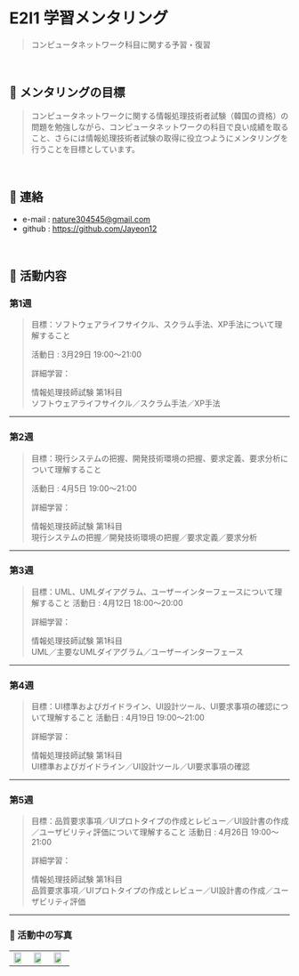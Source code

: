 # E2I1 学習メンタリング
>コンピュータネットワーク科目に関する予習・復習

</br>

## :pushpin: メンタリングの目標
>コンピュータネットワークに関する情報処理技術者試験（韓国の資格）の問題を勉強しながら、コンピュータネットワークの科目で良い成績を取ること、さらには情報処理技術者試験の取得に役立つようにメンタリングを行うことを目標としています。

</br>

## :pushpin: 連絡
- e-mail : nature304545@gmail.com
- github : https://github.com/Jayeon12

</br>

## :pushpin: 活動内容
### 第1週
>目標：ソフトウェアライフサイクル、スクラム手法、XP手法について理解すること 
>
>活動日 : 3月29日 19:00〜21:00  
>  
>詳細学習：
>
>情報処理技師試験 第1科目   
>ソフトウェアライフサイクル／スクラム手法／XP手法
>  

---

### 第2週
>目標：現行システムの把握、開発技術環境の把握、要求定義、要求分析について理解すること
>
>活動日 : 4月5日 19:00〜21:00  
>  
>詳細学習：
>
>情報処理技師試験 第1科目   
>現行システムの把握／開発技術環境の把握／要求定義／要求分析  
>  

---

### 第3週
> 目標：UML、UMLダイアグラム、ユーザーインターフェースについて理解すること
>活動日 : 4月12日 18:00〜20:00 
>  
>詳細学習：
>
>情報処理技師試験 第1科目   
>UML／主要なUMLダイアグラム／ユーザーインターフェース
>
>

---

### 第4週
>目標：UI標準およびガイドライン、UI設計ツール、UI要求事項の確認について理解すること
>活動日 : 4月19日 19:00〜21:00
>  
>詳細学習：
>
>情報処理技師試験 第1科目   
>UI標準およびガイドライン／UI設計ツール／UI要求事項の確認
>
>

---


### 第5週
>目標：品質要求事項／UIプロトタイプの作成とレビュー／UI設計書の作成／ユーザビリティ評価について理解すること
>活動日 : 4月26日 19:00〜21:00 
>  
>詳細学習：
> 
>情報処理技師試験 第1科目   
>品質要求事項／UIプロトタイプの作成とレビュー／UI設計書の作成／ユーザビリティ評価
>

---


### 👋 活動中の写真

<table>
  <tbody>
    <tr>
      <td>
        <img width="80%" src="https://github.com/user-attachments/assets/0b1bcdbf-65eb-4285-bdc1-15baeedec89a"/>
      </td>
      <td>
        <img width="80%" src="https://github.com/user-attachments/assets/2577aa26-368c-4956-8a6d-3fff45589945"/>
      </td>
      <td>
        <img width="80%" src="https://github.com/user-attachments/assets/c3d4c4f6-ff56-428e-88d8-67f228fe5c40"/>
      </td>
    </tr>
  </tbody>
</table>


<br />
<br />

